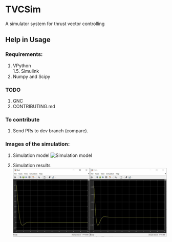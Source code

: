 # TVCSim
A simulator system for thrust vector controlling

## Help in Usage
### Requirements: 
  1. VPython  
  1.5. Simulink  
  2. Numpy and Scipy  
### TODO
  1. GNC  
  2. CONTRIBUTING.md  
### To contribute  
  1. Send PRs to dev branch (compare).  

### Images of the simulation:
  1. Simulation model
![Simulation model](https://github.com/Ryuzuki1204/TVCSim/blob/master/Images/controller_subsystem.JPG)

  2. Simulation results
![Simulation results](https://github.com/SEDS-BPHC/TVCSim/blob/Tuning/Images/control.JPG)
